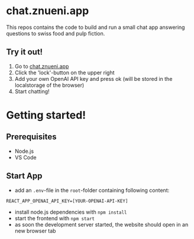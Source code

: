 # chat.znueni.app
This repos contains the code to build and run a small chat app answering questions to swiss food and pulp fiction.

## Try it out!
1. Go to [chat.znueni.app](https://chat.znueni.app)
2. Click the 'lock'-button on the upper right
3. Add your own OpenAI API key and press ok (will be stored in the localstorage of the browser)
4. Start chatting!

# Getting started!
## Prerequisites
* Node.js
* VS Code

## Start App
* add an `.env`-file in the `root`-folder containing following content:
```
REACT_APP_OPENAI_API_KEY=[YOUR-OPENAI-API-KEY]
```
* install node.js dependencies with `npm install`
* start the frontend with `npm start`
* as soon the development server started, the website should open in an new browser tab
